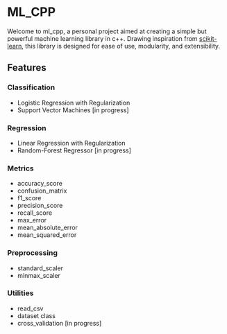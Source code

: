 # ML_CPP
Welcome to ml_cpp, a personal project aimed at creating a simple but powerful machine learning library in c++. Drawing inspiration from [scikit-learn](https://scikit-learn.org/stable/), this library is designed for ease of use, modularity, and extensibility.

## Features
### Classification
- Logistic Regression with Regularization
- Support Vector Machines [in progress]

### Regression
- Linear Regression with Regularization
- Random-Forest Regressor [in progress]

### Metrics
- accuracy_score
- confusion_matrix
- f1_score
- precision_score
- recall_score
- max_error
- mean_absolute_error
- mean_squared_error

### Preprocessing
- standard_scaler
- minmax_scaler

### Utilities
- read_csv
- dataset class
- cross_validation [in progress]